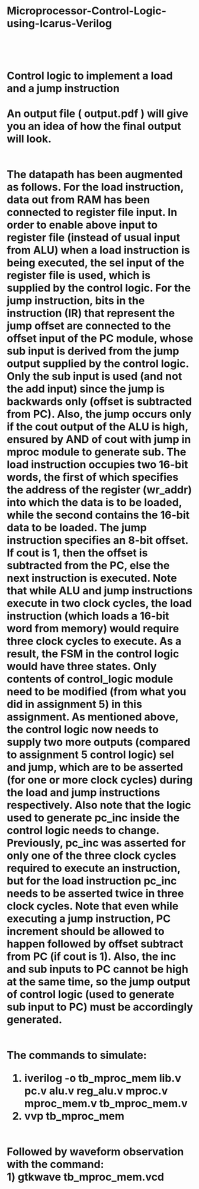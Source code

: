 <h1> Microprocessor-Control-Logic-using-Icarus-Verilog <h1><br/>
  <br/>
Control logic to implement a load and a jump instruction<br/>
<br/>
An output file ( output.pdf ) will give you an idea of how the final output will look.<br/>
<br/>

The datapath has been augmented as follows. For the load instruction,
data out from RAM has been connected to register file input. In order to
enable above input to register file (instead of usual input from ALU) when
a load instruction is being executed, the sel input of the register file is used,
which is supplied by the control logic. For the jump instruction, bits in the
instruction (IR) that represent the jump offset are connected to the offset
input of the PC module, whose sub input is derived from the jump output
supplied by the control logic. Only the sub input is used (and not the add
input) since the jump is backwards only (offset is subtracted from PC). Also,
the jump occurs only if the cout output of the ALU is high, ensured by AND
of cout with jump in mproc module to generate sub.
The load instruction occupies two 16-bit words, the first of which specifies
the address of the register (wr_addr) into which the data is to be loaded,
while the second contains the 16-bit data to be loaded. The jump instruction
specifies an 8-bit offset. If cout is 1, then the offset is subtracted from the
PC, else the next instruction is executed. Note that while ALU and jump
instructions execute in two clock cycles, the load instruction (which loads a
16-bit word from memory) would require three clock cycles to execute. As a
result, the FSM in the control logic would have three states.
Only contents of control_logic module need to be modified (from what
you did in assignment 5) in this assignment. As mentioned above, the control
logic now needs to supply two more outputs (compared to assignment 5
control logic) sel and jump, which are to be asserted (for one or more clock
cycles) during the load and jump instructions respectively. Also note that
the logic used to generate pc_inc inside the control logic needs to change.
Previously, pc_inc was asserted for only one of the three clock cycles required
to execute an instruction, but for the load instruction pc_inc needs to be
asserted twice in three clock cycles. Note that even while executing a jump
instruction, PC increment should be allowed to happen followed by offset
subtract from PC (if cout is 1). Also, the inc and sub inputs to PC cannot
be high at the same time, so the jump output of control logic (used to
generate sub input to PC) must be accordingly generated.<br/>
  <br/>


The commands to simulate:<br/>
1) iverilog -o tb_mproc_mem lib.v pc.v alu.v reg_alu.v mproc.v mproc_mem.v tb_mproc_mem.v<br/>
2) vvp tb_mproc_mem<br/>
<br/>
Followed by waveform observation with the command:<br/>
1) gtkwave tb_mproc_mem.vcd<br/>

